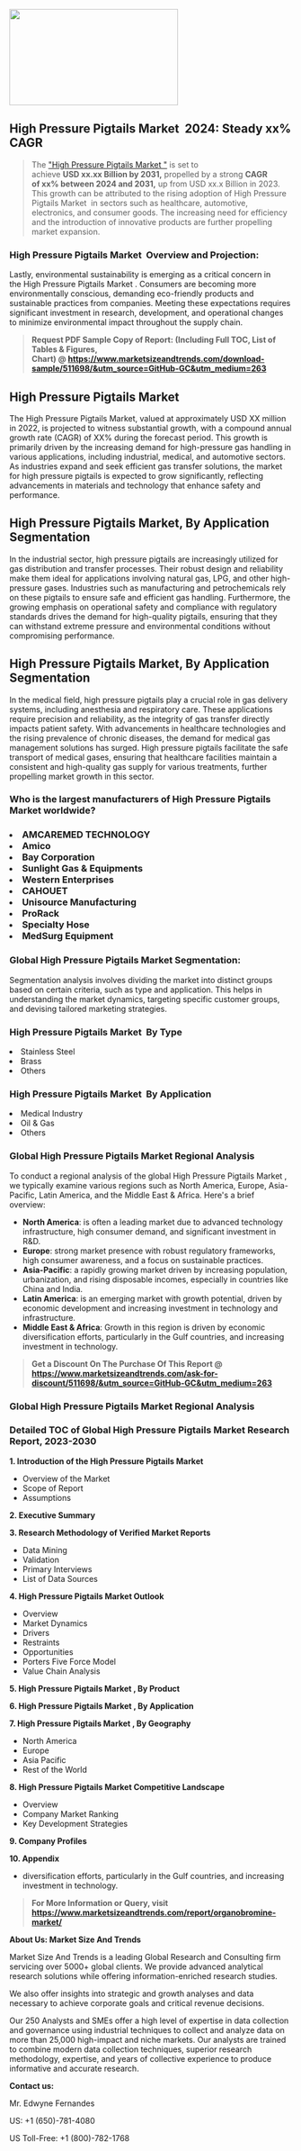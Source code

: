 <p><img class="alignnone size-medium wp-image-20088" src="https://ffe5etoiles.com/wp-content/uploads/2024/12/MST1-300x171.png" alt="" width="300" height="171" /></p><h2 id="ember46" class="ember-view reader-text-block__heading-2">High Pressure Pigtails Market &nbsp;2024: Steady&nbsp;xx% CAGR</h2><blockquote id="ember47" class="ember-view reader-text-block__blockquote">The&nbsp;<a class="app-aware-link " href="https://www.marketsizeandtrends.com/download-sample/511698/&utm_source=GitHub-GC&utm_medium=263" target="_blank" data-test-app-aware-link="">"High Pressure Pigtails Market "</a>&nbsp;is set to achieve&nbsp;<strong>USD&nbsp;xx.xx&nbsp;Billion by 2031,</strong>&nbsp;propelled by a strong&nbsp;<strong>CAGR of&nbsp;xx% between 2024 and 2031,</strong>&nbsp;up from USD xx.x Billion in 2023. This growth can be attributed to the rising adoption of&nbsp;High Pressure Pigtails Market &nbsp;in sectors such as healthcare, automotive, electronics, and consumer goods. The increasing need for efficiency and the introduction of innovative products are further propelling market expansion.</blockquote><h3 id="ember48" class="ember-view reader-text-block__heading-3">High Pressure Pigtails Market &nbsp;Overview and Projection:</h3><p id="ember49" class="ember-view reader-text-block__paragraph">Lastly, environmental sustainability is emerging as a critical concern in the&nbsp;High Pressure Pigtails Market . Consumers are becoming more environmentally conscious, demanding eco-friendly products and sustainable practices from companies. Meeting these expectations requires significant investment in research, development, and operational changes to minimize environmental impact throughout the supply chain.</p><blockquote id="ember50" class="ember-view reader-text-block__blockquote"><strong>Request PDF Sample Copy of Report: (Including Full TOC, List of Tables &amp; Figures, Chart)&nbsp;@&nbsp;<strong><a href="https://www.marketsizeandtrends.com/download-sample/511698/&utm_source=GitHub-GC&utm_medium=263" target="_blank">https://www.marketsizeandtrends.com/download-sample/511698/&utm_source=GitHub-GC&utm_medium=263</a></strong></strong></blockquote><h3 class=""> <h2>High Pressure Pigtails Market</h2><p>The High Pressure Pigtails Market, valued at approximately USD XX million in 2022, is projected to witness substantial growth, with a compound annual growth rate (CAGR) of XX% during the forecast period. This growth is primarily driven by the increasing demand for high-pressure gas handling in various applications, including industrial, medical, and automotive sectors. As industries expand and seek efficient gas transfer solutions, the market for high pressure pigtails is expected to grow significantly, reflecting advancements in materials and technology that enhance safety and performance.</p><h2>High Pressure Pigtails Market, By Application Segmentation</h2><p>In the industrial sector, high pressure pigtails are increasingly utilized for gas distribution and transfer processes. Their robust design and reliability make them ideal for applications involving natural gas, LPG, and other high-pressure gases. Industries such as manufacturing and petrochemicals rely on these pigtails to ensure safe and efficient gas handling. Furthermore, the growing emphasis on operational safety and compliance with regulatory standards drives the demand for high-quality pigtails, ensuring that they can withstand extreme pressure and environmental conditions without compromising performance.</p><h2>High Pressure Pigtails Market, By Application Segmentation</h2><p>In the medical field, high pressure pigtails play a crucial role in gas delivery systems, including anesthesia and respiratory care. These applications require precision and reliability, as the integrity of gas transfer directly impacts patient safety. With advancements in healthcare technologies and the rising prevalence of chronic diseases, the demand for medical gas management solutions has surged. High pressure pigtails facilitate the safe transport of medical gases, ensuring that healthcare facilities maintain a consistent and high-quality gas supply for various treatments, further propelling market growth in this sector.</p></h3><h3 id="" class="">Who is the largest manufacturers of&nbsp;High Pressure Pigtails Market worldwide?</h3><h3 class=""></Li><Li>AMCAREMED TECHNOLOGY</Li><Li> Amico</Li><Li> Bay Corporation</Li><Li> Sunlight Gas & Equipments</Li><Li> Western Enterprises</Li><Li> CAHOUET</Li><Li> Unisource Manufacturing</Li><Li> ProRack</Li><Li> Specialty Hose</Li><Li> MedSurg Equipment</h3><h3 id="ember53" class="ember-view reader-text-block__heading-3">Global&nbsp;High Pressure Pigtails Market Segmentation:</h3><p id="ember54" class="ember-view reader-text-block__paragraph">Segmentation analysis involves dividing the market into distinct groups based on certain criteria, such as type and application. This helps in understanding the market dynamics, targeting specific customer groups, and devising tailored marketing strategies.</p><h3 id="" class="">High Pressure Pigtails Market &nbsp;By Type</h3><p></Li><Li>Stainless Steel</Li><Li> Brass</Li><Li> Others</p><h3 id="" class="">High Pressure Pigtails Market &nbsp;By Application</h3><p class=""></Li><Li>Medical Industry</Li><Li> Oil & Gas</Li><Li> Others</p><h3 id="ember62" class="ember-view reader-text-block__heading-3">Global High Pressure Pigtails Market Regional Analysis</h3><p id="ember63" class="ember-view reader-text-block__paragraph">To conduct a regional analysis of the global High Pressure Pigtails Market , we typically examine various regions such as North America, Europe, Asia-Pacific, Latin America, and the Middle East &amp; Africa. Here's a brief overview:</p><ul><li><strong>North America</strong>: is often a leading market due to advanced technology infrastructure, high consumer demand, and significant investment in R&amp;D.</li><li><strong>Europe</strong>: strong market presence with robust regulatory frameworks, high consumer awareness, and a focus on sustainable practices.</li><li><strong>Asia-Pacific</strong>: a rapidly growing market driven by increasing population, urbanization, and rising disposable incomes, especially in countries like China and India.</li><li><strong>Latin America</strong>: is an emerging market with growth potential, driven by economic development and increasing investment in technology and infrastructure.</li><li><strong>Middle East &amp; Africa</strong>: Growth in this region is driven by economic diversification efforts, particularly in the Gulf countries, and increasing investment in technology.</li></ul><blockquote id="ember61" class="ember-view reader-text-block__blockquote"><strong>Get a Discount On The Purchase Of This Report @ <strong><a href="https://html-cleaner.com/" target="">https://www.marketsizeandtrends.com/ask-for-discount/511698/&utm_source=GitHub-GC&utm_medium=263</a></strong></strong></blockquote><h3 id="ember62" class="ember-view reader-text-block__heading-3">Global High Pressure Pigtails Market Regional Analysis</h3><h3 id="" class="">Detailed TOC of Global High Pressure Pigtails Market Research Report, 2023-2030</h3><p id="" class=""><strong>1. Introduction of the High Pressure Pigtails Market </strong></p><ul><li>Overview of the Market</li><li>Scope of Report</li><li>Assumptions</li></ul><p id="" class=""><strong>2. Executive Summary</strong></p><p id="" class=""><strong>3. Research Methodology of Verified Market Reports</strong></p><ul><li>Data Mining</li><li>Validation</li><li>Primary Interviews</li><li>List of Data Sources</li></ul><p id="" class=""><strong>4. High Pressure Pigtails Market Outlook</strong></p><ul><li>Overview</li><li>Market Dynamics</li><li>Drivers</li><li>Restraints</li><li>Opportunities</li><li>Porters Five Force Model</li><li>Value Chain Analysis</li></ul><p id="" class=""><strong>5. High Pressure Pigtails Market , By Product</strong></p><p id="" class=""><strong>6. High Pressure Pigtails Market , By Application</strong></p><p id="" class=""><strong>7. High Pressure Pigtails Market , By Geography</strong></p><ul><li>North America</li><li>Europe</li><li>Asia Pacific</li><li>Rest of the World</li></ul><p id="" class=""><strong>8. High Pressure Pigtails Market Competitive Landscape</strong></p><ul><li>Overview</li><li>Company Market Ranking</li><li>Key Development Strategies</li></ul><p id="" class=""><strong>9. Company Profiles</strong></p><p id="" class=""><strong>10. Appendix</strong></p><ul><li>diversification efforts, particularly in the Gulf countries, and increasing investment in technology.</li></ul><blockquote id="ember65" class="ember-view reader-text-block__blockquote"><strong>For More Information or Query, visit <strong><strong><a href="https://html-cleaner.com/" target="">https://www.marketsizeandtrends.com/report/organobromine-market/</a></strong></strong></strong></blockquote><p id="" class=""><strong>About Us: Market Size And Trends</strong></p><p id="" class="">Market Size And Trends is a leading Global Research and Consulting firm servicing over 5000+ global clients. We provide advanced analytical research solutions while offering information-enriched research studies.</p><p id="" class="">We also offer insights into strategic and growth analyses and data necessary to achieve corporate goals and critical revenue decisions.</p><p id="" class="">Our 250 Analysts and SMEs offer a high level of expertise in data collection and governance using industrial techniques to collect and analyze data on more than 25,000 high-impact and niche markets. Our analysts are trained to combine modern data collection techniques, superior research methodology, expertise, and years of collective experience to produce informative and accurate research.</p><p id="" class=""><strong>Contact us:</strong></p><p id="" class="">Mr. Edwyne Fernandes</p><p id="" class="">US: +1 (650)-781-4080</p><p id="" class="">US Toll-Free: +1 (800)-782-1768</p>
